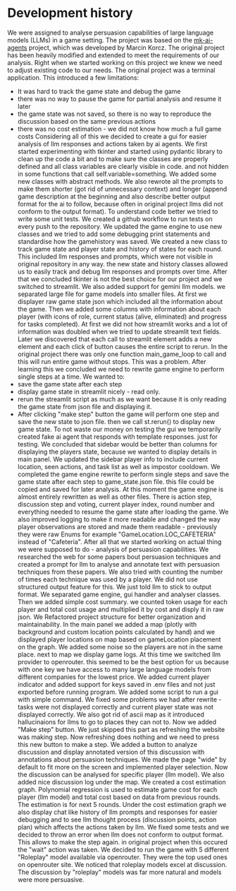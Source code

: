 # Development history

We were assigned to analyse persuasion capabilities of large language models (LLMs) in a game setting. The project was based on the [mk-ai-agents](https://github.com/MarcinKorcz101/mk-ai-agents) project, which was developed by Marcin Korcz. The original project has been heavily modified and extended to meet the requirements of our analysis.
Right when we started working on this project we knew we need to adjust existing code to our needs. The original project was a terminal application. This introduced a few limitations:
- It was hard to track the game state and debug the game
- there was no way to pause the game for partial analysis and resume it later
- the game state was not saved, so there is no way to reproduce the discussion based on the same previous actions
- there was no cost estimation - we did not know how much a full game costs
Considering all of this we decided to create a gui for easier analysis of llm responses and actions taken by ai agents. We first started experimenting with tkinter and started using pydantic library to clean up the code a bit and to make sure the classes are properly defined and all class variables are clearly visible in code. and not hidden in some functions that call self.variable=something. We added some new classes with abstract methods. We also rewrote all the prompts to make them shorter (got rid of unnecessary context) and longer (append game description at the beginning and also describe better output format for the ai to follow, because often in original project llms did not conform to the output format). To understand code better we tried to write some unit tests. We created a github workflow to run tests on every push to the repository. We updated the game engine to use new classes and we tried to add some debugging print statements and standardise how the gamehistory was saved. We created a new class to track game state and player state and history of states for each round. This included llm responses and prompts, which were not visible in original repository in any way. the new state and history classes allowed us to easily track and debug llm responses and prompts over time. After that we concluded tkinter is not the best choice for our project and we switched to streamlit. We also added support for gemini llm models. we separated large file for game models into smaller files. At first we displayer raw game state json which included all the information about the game. Then we added some columns with information about each player (with icons of role, current status (alive, eliminated) and progress for tasks completed). At first we did not how streamlit works and a lot of information was doubled when we tried to update streamlit text fields. Later we discovered that each call to streamlit element adds a new element and each click of button causes the entire script to rerun. In the original project there was only one function main_game_loop to call and this will run entire game without stops. This was a problem. After learning this we concluded we need to rewrite game engine to perform single steps at a time. We wanted to:
- save the game state after each step
- display game state in streamlit nicely - read only.
- rerun the streamlit script as much as we want because it is only reading the game state from json file and displaying it.
- After clicking "make step" button the game will perform one step and save the new state to json file. then we call st.rerun() to display new game state. 
To not waste our money on testing the gui we temporarily created fake ai agent that responds with template responses. just for testing. We concluded that sidebar would be better than columns for displaying the players state, because we wanted to display details in main panel. We updated the sidebar player info to include current location, seen actions, and task list as well as impostor cooldown. We completed the game engine rewrite to perform single steps and save the game state after each step to game_state.json file. this file could be copied and saved for later analysis. At this moment the game engine is almost entirely rewritten as well as other files. There is action step, discussion step and voting, current player index, round number and everything needed to resume the game state after loading the game. We also improved logging to make it more readable and changed the way player observations are stored and made them readable - previously they were raw Enums for example "GameLocation.LOC_CAFETERIA" instead of "Cafeteria".
After all that we started working on actual thing we were supposed to do - analysis of persuasion capabilities. We researched the web for some papers bout persuasion techniques and created a prompt for llm to analyse and annotate text with persuasion techniques from these papers. We also tried with counting the number of times each technique was used by a player. We did not use structured output feature for this. We just told llm to stick to output format. We separated game engine, gui handler and analyser classes. Then we added simple cost summary. we counted token usage for each player and total cost usage and multiplied it by cost and disply it in raw json. We Refactored project structure for better organization and maintainability. In the main panel we added a map (plotly with background and custom location points calculated by hand) and we displayed player locations on map based on gameLocation placement on the graph. We added some noise so the players are not in the same place. next to map we display game logs. At this time we switched llm provider to openrouter. this seemed to be the best option for us because with one key we have access to many large language models from different companies for the lowest price. We added current player indicator and added support for keys saved in .env files and not just exported before running program. We added some script to run a gui with simple command. We fixed some problems we had after rewrite - tasks were not displayed correctly and current player state was not displayed correctly. We also got rid of ascii map as it introduced hallucinaions for llms to go to places they can not to. Now we added "Make step" button. We just skipped this part as refreshing the website was making step. Now refreshing does nothing and we need to press this new button to make a step. We added a button to analyze discussion and display annotated version of this discussion with annotations about persuasion techniques. We made the page "wide" by default to fit more on the screen and implemented player selection. Now the discussion can be analysed for specific player (llm model). We also added nice discussion log under the map. We created a cost estimation graph. Polynomial regression is used to estimate game cost for each player (llm model) and total cost based on data from previous rounds. The estimation is for next 5 rounds. Under the cost estimation graph we also display chat like history of llm prompts and responses for easier debugging and to see llm thought process (discussion points, action plan) which affects the actions taken by llm. We fixed some tests and we decided to throw an error when llm does not conform to output format. This allows to make the step again. in original project when this occured the "wait" action was taken. We decided to run the game with 5 different "Roleplay" model available via openrouter. They were the top used ones on openrouter site. We noticed that roleplay models excel at discussion. The discussion by "roleplay" models was far more natural and models were more persuasive.
